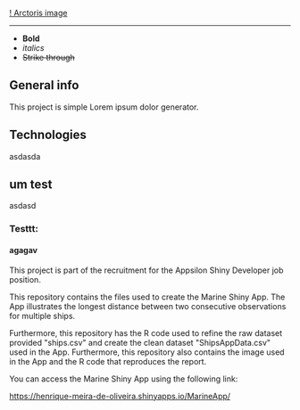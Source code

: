 [! Arctoris image](Arctoris-blue-logo-1.png)

-----------------------------------------------------------------------------












- **Bold**
- _italics_
- ~~Strike through~~

## General info
This project is simple Lorem ipsum dolor generator.

## Technologies

asdasda

## um test

asdasd

### Testtt:

#### agagav

This project is part of the recruitment for the Appsilon Shiny Developer job position.

This repository contains the files used to create the Marine Shiny App. The App illustrates the longest distance between two consecutive observations for multiple ships.

Furthermore, this repository has the R code used to refine the raw dataset provided "ships.csv" and create the clean dataset "ShipsAppData.csv" used in the App. Furthermore, this repository also contains the image used in the App and the R code that reproduces the report.

You can access the Marine Shiny App using the following link: 

https://henrique-meira-de-oliveira.shinyapps.io/MarineApp/
